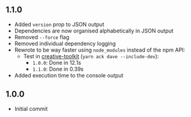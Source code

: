 ## 1.1.0

- Added `version` prop to JSON output
- Dependencies are now organised alphabetically in JSON output
- Removed `--force` flag
- Removed individual dependency logging
- Rewrote to be way faster using `node_modules` instead of the npm API:
  - Test in [creative-toolkit](/paperdave/creative-toolkit) (`yarn ack dave --include-dev`):
    - `1.0.0`: Done in 12.1s
    - `1.1.0`: Done in 0.39s
- Added execution time to the console output

## 1.0.0

- Initial commit
